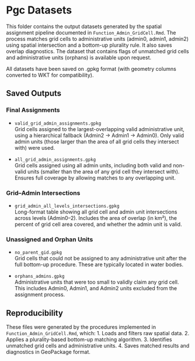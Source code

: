 # Pgc Datasets

This folder contains the output datasets generated by the spatial assignment pipeline documented in `Function_Admin_GridCell.Rmd`. The process matches grid cells to administrative units (admin0, admin1, admin2) using spatial intersection and a bottom-up plurality rule. It also saves overlap diagnostics. The dataset that contains flags of unmatched grid cells and administrative units (orphans) is available upon request.

All datasets have been saved on .gpkg format (with geometry columns converted to WKT for compatibility).

## Saved Outputs

### Final Assignments

-   `valid_grid_admin_assignments.gpkg`\
    Grid cells assigned to the largest-overlapping valid administrative unit, using a hierarchical fallback (Admin2 → Admin1 → Admin0). Only valid admin units (those larger than the area of all grid cells they intersect with) were used.

-   `all_grid_admin_assignments.gpkg`\
    Grid cells assigned using all admin units, including both valid and non-valid units (smaller than the area of any grid cell they intersect with). Ensures full coverage by allowing matches to any overlapping unit.

### Grid–Admin Intersections

-   `grid_admin_all_levels_intersections.gpkg`\
    Long-format table showing all grid cell and admin unit intersections across levels (Admin0–2). Includes the area of overlap (in km²), the percent of grid cell area covered, and whether the admin unit is valid.

### Unassigned and Orphan Units

-   `no_parent_gid.gpkg`\
    Grid cells that could not be assigned to any administrative unit after the full bottom-up procedure. These are typically located in water bodies.

-   `orphans_admins.gpkg`\
    Administrative units that were too small to validly claim any grid cell. This includes Admin0, Admin1, and Admin2 units excluded from the assignment process.

## Reproducibility

These files were generated by the procedures implemented in `Function_Admin_GridCell.Rmd`, which: 1. Loads and filters raw spatial data. 2. Applies a plurality-based bottom-up matching algorithm. 3. Identifies unmatched grid cells and administrative units. 4. Saves matched results and diagnostics in GeoPackage format.
